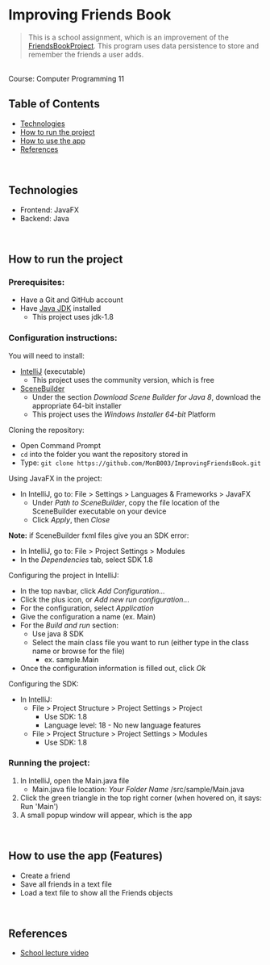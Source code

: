 # Improving Friends Book
> This is a school assignment, which is an improvement of the [FriendsBookProject](https://github.com/MonB003/FriendsBookProject). This program uses data persistence to store and remember the friends a user adds.  
<br>
Course: Computer Programming 11

<br>

## Table of Contents
- [Technologies](#technologies)
- [How to run the project](#how-to-run-project)
- [How to use the app](#how-to-use-app)
- [References](#references)

<br>

## Technologies
* Frontend: JavaFX
* Backend: Java


<br>


## <a id="how-to-run-project">How to run the project</a>
### Prerequisites:
- Have a Git and GitHub account
- Have [Java JDK](https://adoptopenjdk.net/archive.html) installed 
  - This project uses jdk-1.8

### Configuration instructions:

You will need to install:
- [IntelliJ](https://www.jetbrains.com/idea/download/#section=windows) (executable)
  - This project uses the community version, which is free
- [SceneBuilder](https://gluonhq.com/products/scene-builder/)
  - Under the section *Download Scene Builder for Java 8*, download the appropriate 64-bit installer
  - This project uses the *Windows Installer 64-bit* Platform

Cloning the repository:
- Open Command Prompt
- `cd` into the folder you want the repository stored in
- Type: `git clone https://github.com/MonB003/ImprovingFriendsBook.git`

Using JavaFX in the project:
- In IntelliJ, go to: File > Settings > Languages & Frameworks > JavaFX
  - Under *Path to SceneBuilder*, copy the file location of the SceneBuilder executable on your device
  - Click *Apply*, then *Close*

<b>Note:</b> if SceneBuilder fxml files give you an SDK error:
- In IntelliJ, go to: File > Project Settings > Modules
- In the *Dependencies* tab, select SDK 1.8


Configuring the project in IntelliJ:
- In the top navbar, click *Add Configuration...*
- Click the plus icon, or *Add new run configuration...*
- For the configuration, select *Application*
- Give the configuration a name (ex. Main)
- For the *Build and run* section:
  - Use java 8 SDK
  - Select the main class file you want to run (either type in the class name or browse for the file)
    - ex. sample.Main
- Once the configuration information is filled out, click *Ok*

Configuring the SDK:
- In IntelliJ:
  - File > Project Structure > Project Settings > Project
    - Use SDK: 1.8
    - Language level: 18 - No new language features
  - File > Project Structure > Project Settings > Modules
    - Use SDK: 1.8

### Running the project:
1. In IntelliJ, open the Main.java file
   - Main.java file location: *Your Folder Name* /src/sample/Main.java
2. Click the green triangle in the top right corner (when hovered on, it says: Run 'Main')
3. A small popup window will appear, which is the app


<br>


## <a id="how-to-use-app">How to use the app (Features)</a>
- Create a friend
- Save all friends in a text file
- Load a text file to show all the Friends objects


<br>


## <a id="references">References</a>
- [School lecture video](https://www.youtube.com/watch?v=ivRleZ6NWLQ)
